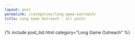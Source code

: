 ```yaml
---
layout: post
permalink: /categories/long-game-outreach/
title: Long Game Outreach - all posts
---
```


{% include post_list.html category="Long Game Outreach" %}

